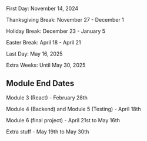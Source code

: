 First Day: November 14, 2024

Thanksgiving Break: November 27 - December 1

Holiday Break: December 23 - January 5

Easter Break: April 18 - April 21

Last Day: May 16, 2025

Extra Weeks: Until May 30, 2025

## Module End Dates

Module 3 (React) - February 28th

Module 4 (Backend) and Module 5 (Testing) - April 18th

Module 6 (final project) - April 21st to May 16th

Extra stuff - May 19th to May 30th